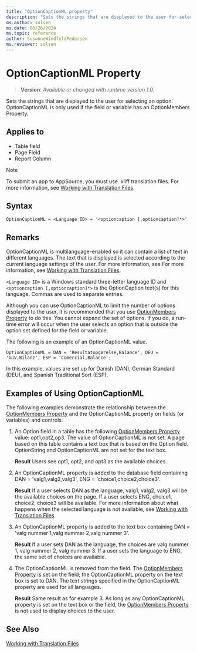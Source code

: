 ```yaml
---
title: "OptionCaptionML property"
description: "Sets the strings that are displayed to the user for selecting an option."
ms.author: solsen
ms.date: 08/26/2024
ms.topic: reference
author: SusanneWindfeldPedersen
ms.reviewer: solsen
---
```

[//]: # (START>DO_NOT_EDIT)
[//]: # (IMPORTANT:Do not edit any of the content between here and the END>DO_NOT_EDIT.)
[//]: # (Any modifications should be made in the .xml files in the ModernDev repo.)
# OptionCaptionML Property
> **Version**: _Available or changed with runtime version 1.0._

Sets the strings that are displayed to the user for selecting an option. OptionCaptionML is only used if the field or variable has an OptionMembers Property.

## Applies to
-   Table field
-   Page Field
-   Report Column

[//]: # (IMPORTANT: END>DO_NOT_EDIT)


> [!NOTE]  
> To submit an app to AppSource, you must use .xliff translation files. For more information, see [Working with Translation Files](../devenv-work-with-translation-files.md).
  
## Syntax
 
```AL
OptionCaptionML = <Language ID> = '<optioncaption [,optioncaption]*>'  
```  

## Remarks  

OptionCaptionML is multilanguage-enabled so it can contain a list of text in different languages. The text that is displayed is selected according to the current language settings of the user. For more information, see For more information, see [Working with Translation Files](../devenv-work-with-translation-files.md).  
  
`<Language ID>` is a Windows standard three-letter language ID and `<optioncaption [,optioncaption]*>` is the OptionCaption text(s) for this language. Commas are used to separate entries.  
  
Although you can use OptionCaptionML to limit the number of options displayed to the user, it is recommended that you use [OptionMembers Property](devenv-optionmembers-field-property.md) to do this. You cannot expand the set of options. If you do, a run-time error will occur when the user selects an option that is outside the option set defined for the field or variable.  
  
The following is an example of an OptionCaptionML value.  
  
```AL
OptionCaptionML = DAN = 'Resultatopgørelse,Balance', DEU = 'GuV,Bilanz', ESP = 'Comercial,Balance';  
```  
  
In this example, values are set up for Danish (DAN), German Standard (DEU), and Spanish Traditional Sort (ESP).  
  
## Examples of Using OptionCaptionML  

The following examples demonstrate the relationship between the [OptionMembers Property](devenv-optionmembers-field-property.md) and the OptionCaptionML property on fields (or variables) and controls.  
  
1. An Option field in a table has the following [OptionMembers Property](devenv-optionmembers-field-property.md) value: opt1,opt2,op3. The value of OptionCaptionML is not set. A page based on this table contains a text box that is based on the Option field. OptionString and OptionCaptionML are not set for the text box.  
  
     **Result** Users see opt1, opt2, and opt3 as the available choices.  
  
2. An OptionCaptionML property is added to the database field containing DAN = 'valg1,valg2,valg3', ENG = 'choice1,choice2,choice3'.  
  
     **Result** If a user selects DAN as the language, valg1, valg2, valg3 will be the available choices on the page. If a user selects ENG, choice1, choice2, choice3 will be available. For more information about what happens when the selected language is not available, see [Working with Translation Files](../devenv-work-with-translation-files.md).  
  
3. An OptionCaptionML property is added to the text box containing DAN = 'valg nummer 1,valg nummer 2,valg nummer 3'.  
  
     **Result** If a user sets DAN as the language, the choices are valg nummer 1, valg nummer 2, valg nummer 3. If a user sets the language to ENG, the same set of choices are available.  
  
4. The OptionCaptionML is removed from the field. The [OptionMembers Property](devenv-optionmembers-field-property.md) is set on the field; the OptionCaptionML property on the text box is set to DAN. The text strings specified in the OptionCaptionML property are used for all languages.  
  
     **Result** Same result as for example 3. As long as any OptionCaptionML property is set on the text box or the field, the [OptionMembers Property](devenv-optionmembers-field-property.md) is not used to display choices to the user.  
  
## See Also

[Working with Translation Files](../devenv-work-with-translation-files.md)
